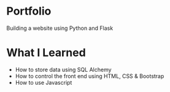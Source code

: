 # Portfolio
Building a website using Python and Flask

# What I Learned
* How to store data using SQL Alchemy
* How to control the front end using HTML, CSS & Bootstrap
* How to use Javascript
